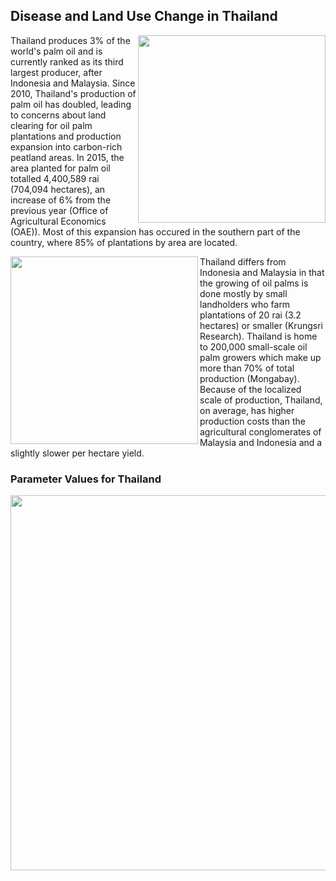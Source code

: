 ## Disease and Land Use Change in Thailand
<img align = "right" src="thailand.png" width="300" />

Thailand produces 3% of the world's palm oil and is currently ranked as its third largest producer, after Indonesia and Malaysia. Since 2010, Thailand's production of palm oil has doubled, leading to concerns about land clearing for oil palm plantations and production expansion into carbon-rich peatland areas. In 2015, the area planted for palm oil totalled 4,400,589 rai (704,094 hectares), an increase of 6% from the previous year (Office of Agricultural Economics (OAE)). Most of this expansion has occured in the southern part of the country, where 85% of plantations by area are located.

<div style="text-align:center">
<img src="thailandprod.png" 
align = "left"
width="300"/>
</div>

Thailand differs from Indonesia and Malaysia in that the growing of oil palms is done mostly by small landholders who farm plantations of 20 rai (3.2 hectares) or smaller (Krungsri Research). Thailand is home to 200,000 small-scale oil palm growers which make up more than 70% of total production (Mongabay). Because of the localized scale of production, Thailand, on average, has higher production costs than the agricultural conglomerates of Malaysia and Indonesia and a slightly slower per hectare yield. 


### Parameter Values for Thailand

<div style="text-align:center">
<img src="thaiparam.png" 
align = "left"
width="600"/>
</div>

